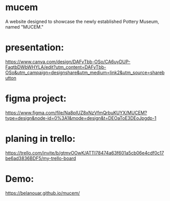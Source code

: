 # mucem
A website designed to showcase the newly established Pottery Museum, named "MUCEM."
# presentation:
https://www.canva.com/design/DAFyTbb-OSo/CA6uyDUP-FaqtbDWbWHYLA/edit?utm_content=DAFyTbb-OSo&utm_campaign=designshare&utm_medium=link2&utm_source=sharebutton
# figma project:
https://www.figma.com/file/Na8pIUZ8xNzVfmQrbuKUYX/MUCEM?type=design&node-id=0%3A1&mode=design&t=DEOaToE3DEoJpgdp-1
# planing in trello:
https://trello.com/invite/b/gtmvOOwK/ATTI78474a63f601a5cb06e4cdf0c17be6ad3836BDF5/my-trello-board
# Demo:
https://belanouar.github.io/mucem/
